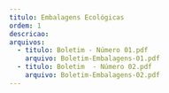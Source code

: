 ```yaml
---
titulo: Embalagens Ecológicas
ordem: 1
descricao: 
arquivos:
  - titulo: Boletim - Número 01.pdf
    arquivo: Boletim-Embalagens-01.pdf
  - titulo: Boletim  - Número 02.pdf
    arquivo: Boletim-Embalagens-02.pdf       
---
```


